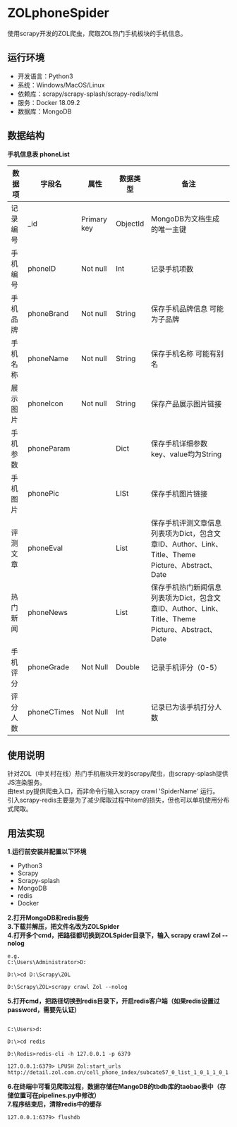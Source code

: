 # ZOLphoneSpider
使用scrapy开发的ZOL爬虫，爬取ZOL热门手机板块的手机信息。    

## 运行环境

- 开发语言：Python3  
- 系统：Windows/MacOS/Linux  
- 依赖库：scrapy/scrapy-splash/scrapy-redis/lxml  
- 服务：Docker 18.09.2  
- 数据库：MongoDB  

## 数据结构

**手机信息表 phoneList**

| 数据项   | 字段名      | 属性          | 数据类型 | 备注                                                         |
| -------- | ----------- | ------------- | -------- | ------------------------------------------------------------ |
| 记录编号 | _id         | Primary   key | ObjectId | MongoDB为文档生成的唯一主键                                  |
| 手机编号 | phoneID     | Not   null    | Int      | 记录手机项数                                                 |
| 手机品牌 | phoneBrand  | Not   null    | String   | 保存手机品牌信息   可能为子品牌                              |
| 手机名称 | phoneName   | Not   null    | String   | 保存手机名称   可能有别名                                    |
| 展示图片 | phoneIcon   | Not   null    | String   | 保存产品展示图片链接                                         |
| 手机参数 | phoneParam  |               | Dict     | 保存手机详细参数   key、value均为String                      |
| 手机图片 | phonePic    |               | LISt     | 保存手机图片链接                 |
| 评测文章 | phoneEval   |               | List     | 保存手机评测文章信息   列表项为Dict，包含文章ID、Author、Link、Title、Theme Picture、Abstract、Date |
| 热门新闻 | phoneNews   |               | List     | 保存手机热门新闻信息   列表项为Dict，包含文章ID、Author、Link、Title、Theme Picture、Abstract、Date |
| 手机评分 | phoneGrade  | Not Null      | Double   | 记录手机评分（0-5）                                          |
| 评分人数 | phoneCTimes | Not Null      | Int      | 记录已为该手机打分人数                                       |

## 使用说明
针对ZOL（中关村在线）热门手机板块开发的scrapy爬虫，由scrapy-splash提供JS渲染服务。  
由test.py提供爬虫入口，而非命令行输入scrapy crawl 'SpiderName' 运行。  
引入scrapy-redis主要是为了减少爬取过程中item的损失，但也可以单机使用分布式爬取。  
  
## 用法实现
**1.运行前安装并配置以下环境**
- Python3
- Scrapy
- Scrapy-splash
- MongoDB
- redis
- Docker

**2.打开MongoDB和redis服务**  
**3.下载并解压，把文件名改为ZOLSpider**  
**4.打开多个cmd，把路径都切换到ZOLSpider目录下，输入 scrapy crawl Zol --nolog**  
```
e.g.  
C:\Users\Administrator>D:  

D:\>cd D:\Scrapy\ZOL  

D:\Scrapy\ZOL>scrapy crawl Zol --nolog
```
**5.打开cmd，把路径切换到redis目录下，开启redis客户端（如果redis设置过password，需要先认证）**  
```

C:\Users>d:

D:\>cd redis

D:\Redis>redis-cli -h 127.0.0.1 -p 6379

127.0.0.1:6379> LPUSH Zol:start_urls http://detail.zol.com.cn/cell_phone_index/subcate57_0_list_1_0_1_1_0_1.html
```
**6.在终端中可看见爬取过程，数据存储在MangoDB的tbdb库的taobao表中（存储位置可在pipelines.py中修改）**  
**7.程序结束后，清除redis中的缓存**  
```
127.0.0.1:6379> flushdb
```